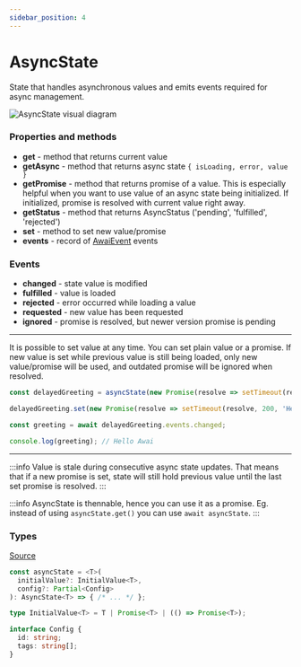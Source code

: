 ```yaml
---
sidebar_position: 4
---
```


# AsyncState

State that handles asynchronous values and emits events required for async management.

![AsyncState visual diagram](/diagrams/AsyncState.svg "AsyncState visual diagram")

### Properties and methods
- **get** - method that returns current value
- **getAsync** - method that returns async state `{ isLoading, error, value }`
- **getPromise** - method that returns promise of a value. This is especially helpful when you want to use value of an async state being initialized. If initialized, promise is resolved with current value right away.
- **getStatus** - method that returns AsyncStatus ('pending', 'fulfilled', 'rejected')
- **set** - method to set new value/promise
- **events** - record of [AwaiEvent](/awai-event) events

### Events
- **changed** - state value is modified
- **fulfilled** - value is loaded
- **rejected** - error occurred while loading a value
- **requested** - new value has been requested
- **ignored** - promise is resolved, but newer version promise is pending

---

It is possible to set value at any time. You can set plain value or a promise.
If new value is set while previous value is still being loaded, only new value/promise will be used, and outdated promise will be ignored when resolved.

```ts title="AsyncState usage setter example"
const delayedGreeting = asyncState(new Promise(resolve => setTimeout(resolve, 100, 'Hello')));

delayedGreeting.set(new Promise(resolve => setTimeout(resolve, 200, 'Hello Awai')));

const greeting = await delayedGreeting.events.changed;

console.log(greeting); // Hello Awai
```

--- 

:::info
Value is stale during consecutive async state updates. That means that if a new promise is set, state will still hold previous value until the last set promise is resolved.
:::

:::info
AsyncState is thennable, hence you can use it as a promise. Eg. instead of using `asyncState.get()` you can use `await asyncState`.
:::

### Types

[Source](https://github.com/yuriyyakym/awai/blob/master/src/async-state/types.ts)

```ts 
const asyncState = <T>(
  initialValue?: InitialValue<T>,
  config?: Partial<Config>
): AsyncState<T> => { /* ... */ };

type InitialValue<T> = T | Promise<T> | (() => Promise<T>);

interface Config {
  id: string;
  tags: string[];
}
```
